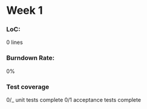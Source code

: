# Week 1
### LoC:
0 lines
### Burndown Rate:
0%
### Test coverage
0/_ unit tests complete
0/1 acceptance tests complete
